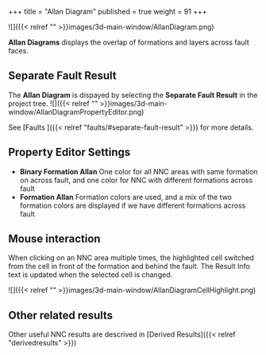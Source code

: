 +++
title = "Allan Diagram"
published = true
weight = 91
+++

![]({{< relref "" >}}images/3d-main-window/AllanDiagram.png)

**Allan Diagrams** displays the overlap of formations and layers across fault faces.

## Separate Fault Result

The **Allan Diagram** is dispayed by selecting the **Separate Fault Result** in the project tree. 
![]({{< relref "" >}}images/3d-main-window/AllanDiagramPropertyEditor.png)

See [Faults ]({{< relref "faults/#separate-fault-result" >}}) for more details.

## Property Editor Settings

- **Binary Formation Allan** One color for all NNC areas with same formation on across fault, and one color for NNC with different formations across fault
- **Formation Allan** Formation colors are used, and a mix of the two formation colors are displayed if we have different formations across fault

## Mouse interaction
When clicking on an NNC area multiple times, the highlighted cell switched from the cell in front of the formation and behind the fault. The Result Info text is updated when the selected cell is changed.

![]({{< relref "" >}}images/3d-main-window/AllanDiagramCellHighlight.png)

## Other related results

Other useful NNC results are descrived in [Derived Results]({{< relref "derivedresults" >}}) 